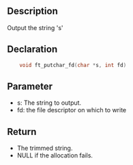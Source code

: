 ## Description
Output the string 's' 

## Declaration 
```c
	void ft_putchar_fd(char *s, int fd)
```

## Parameter 
- s: The string to output. 
- fd: the file descriptor on which to write 

## Return 
- The trimmed string.
- NULL if the allocation fails.